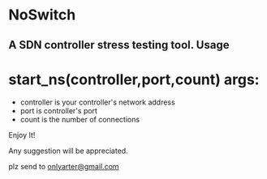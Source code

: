 # NoSwitch
A SDN controller stress testing tool.
Usage
-----

  start_ns(controller,port,count)
args:
====
* controller is your controller's network address
* port is controller's port
* count is the number of connections

Enjoy It!

Any suggestion  will be appreciated.

plz send to onlyarter@gmail.com
